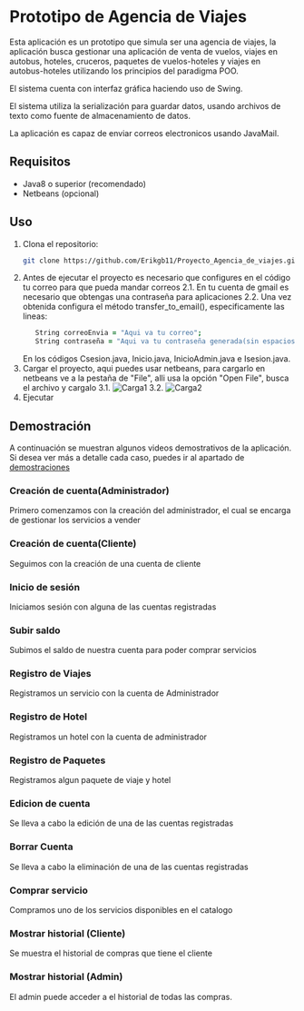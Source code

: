 # Prototipo de Agencia de Viajes
Esta aplicación es un prototipo que simula ser una agencia de viajes, la aplicación busca gestionar una aplicación de venta de vuelos, viajes en autobus, hoteles, cruceros, paquetes de vuelos-hoteles y viajes en autobus-hoteles utilizando los principios del paradigma POO.

El sistema cuenta con interfaz gráfica haciendo uso de Swing.

El sistema utiliza la serialización para guardar datos, usando archivos de texto como fuente de almacenamiento de datos.

La aplicación es capaz de enviar correos electronicos usando JavaMail.

## Requisitos
- Java8 o superior (recomendado)
- Netbeans (opcional)

## Uso
1. Clona el repositorio:
    ```zsh
   git clone https://github.com/Erikgb11/Proyecto_Agencia_de_viajes.git
   ```
2. Antes de ejecutar el proyecto es necesario que configures en el código tu correo para que pueda mandar correos
   2.1. En tu cuenta de gmail es necesario que obtengas una contraseña para aplicaciones
   2.2. Una vez obtenida configura el método transfer_to_email(), especificamente las lineas:
      ```zsh
         String correoEnvia = "Aqui va tu correo";
         String contraseña = "Aqui va tu contraseña generada(sin espacios)";
      ```
      En los códigos Csesion.java, Inicio.java, InicioAdmin.java e Isesion.java.
3. Cargar el proyecto, aqui puedes usar netbeans, para cargarlo en netbeans ve a la pestaña de "File", alli usa la opción "Open File", busca el archivo y cargalo
   3.1. ![Carga1](/demostraciones/carga1.png) 
   3.2. ![Carga2](/demostraciones/carga2.png) 
4. Ejecutar 


## Demostración
A continuación se muestran algunos videos demostrativos de la aplicación. Si desea ver más a detalle cada caso, puedes ir al apartado de [demostraciones](demostraciones/README.md)

### Creación de cuenta(Administrador)
Primero comenzamos con la creación del administrador, el cual se encarga de gestionar los servicios a vender
### Creación de cuenta(Cliente)
Seguimos con la creación de una cuenta de cliente

### Inicio de sesión
Iniciamos sesión con alguna de las cuentas registradas

### Subir saldo
Subimos el saldo de nuestra cuenta para poder comprar servicios

### Registro de Viajes
Registramos un servicio con la cuenta de Administrador

### Registro de Hotel
Registramos un hotel con la cuenta de administrador

### Registro de Paquetes
Registramos algun paquete de viaje y hotel

### Edicion de cuenta
Se lleva a cabo la edición de una de las cuentas registradas

### Borrar Cuenta
Se lleva a cabo la eliminación de una de las cuentas registradas

### Comprar servicio
Compramos uno de los servicios disponibles en el catalogo

### Mostrar historial (Cliente)
Se muestra el historial de compras que tiene el cliente

### Mostrar historial (Admin)
El admin puede acceder a el historial de todas las compras.




